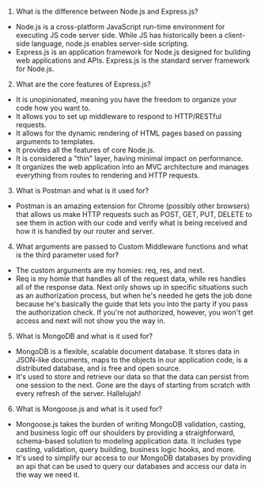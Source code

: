 1) What is the difference between Node.js and Express.js?
* Node.js is a cross-platform JavaScript run-time environment for executing JS code server side. While JS has historically been a client-side language, node.js enables server-side scripting.
* Express.js is an application framework for Node.js designed for building web applications and APIs. Express.js is the standard server framework for Node.js.

2) What are the core features of Express.js?
* It is unopinionated, meaning you have the freedom to organize your code how you want to.
* It allows you to set up middleware to respond to HTTP/RESTful requests.
* It allows for the dynamic rendering of HTML pages based on passing arguments to templates.
* It provides all the features of core Node.js.
* It is considered a "thin" layer, having minimal impact on performance.
* It organizes the web application into an MVC architecture and manages everything from routes to rendering and HTTP requests.

3) What is Postman and what is it used for?
* Postman is an amazing extension for Chrome (possibly other browsers) that allows us make HTTP requests such as POST, GET, PUT, DELETE to see them in action with our code and verify what is being received and how it is handled by our router and server.

4) What arguments are passed to Custom Middleware functions and what is the third parameter used for?
* The custom arguments are my homies: req, res, and next.
* Req is my homie that handles all of the request data, while res handles all of the response data. Next only shows up in specific situations such as an authorization process, but when he's needed he gets the job done because he's basically the guide that lets you into the party if you pass the authorization check. If you're not authorized, however, you won't get access and next will not show you the way in.

5) What is MongoDB and what is it used for?
* MongoDB is a flexible, scalable document database. It stores data in JSON-like documents, maps to the objects in our application code, is a distributed database, and is free and open source.
* It's used to store and retrieve our data so that the data can persist from one session to the next. Gone are the days of starting from scratch with every refresh of the server. Hallelujah!

6) What is Mongoose.js and what is it used for?
* Mongoose.js takes the burden of writing MongoDB validation, casting, and business logic off our shoulders by providing a straighforward, schema-based solution to modeling application data. It includes type casting, validation, query building, business logic hooks, and more.
* It's used to simplify our access to our MongoDB databases by providing an api that can be used to query our databases and access our data in the way we need it.